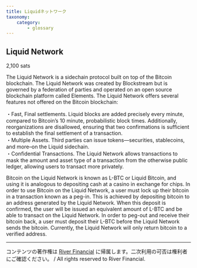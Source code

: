 ```yaml
---
title: Liquidネットワーク
taxonomy:
    category:
        - glossary
---
```


## Liquid Network
2,100 sats

The Liquid Network is a sidechain protocol built on top of the Bitcoin blockchain. The Liquid Network was created by Blockstream but is governed by a federation of parties and operated on an open source blockchain platform called Elements. The Liquid Network offers several features not offered on the Bitcoin blockchain:

・Fast, Final settlements. Liquid blocks are added precisely every minute, compared to Bitcoin’s 10 minute, probabilistic block times. Additionally, reorganizations are disallowed, ensuring that two confirmations is sufficient to establish the final settlement of a transaction.<br>
・Multiple Assets. Third parties can issue tokens—securities, stablecoins, and more–on the Liquid sidechain.<br>
・Confidential Transactions. The Liquid Network allows transactions to mask the amount and asset type of a transaction from the otherwise public ledger, allowing users to transact more privately.

Bitcoin on the Liquid Network is known as L-BTC or Liquid Bitcoin, and using it is analogous to depositing cash at a casino in exchange for chips. In order to use Bitcoin on the Liquid Network, a user must lock up their bitcoin in a transaction known as a peg-in. This is achieved by depositing bitcoin to an address generated by the Liquid Network. When this deposit is confirmed, the user will be issued an equivalent amount of L-BTC and be able to transact on the Liquid Network. In order to peg-out and receive their bitcoin back, a user must deposit their L-BTC before the Liquid Network sends the bitcoin. Currently, the Liquid Network will only return bitcoin to a verified address.

---
コンテンツの著作権は [River Financial](https://river.com/) に帰属します。二次利用の可否は権利者にご確認ください。 / All rights reserved to River Financial.
